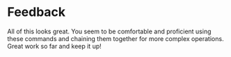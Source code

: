 # Feedback

All of this looks great. You seem to be comfortable and proficient using these commands and chaining them together for more complex operations. Great work so far and keep it up!